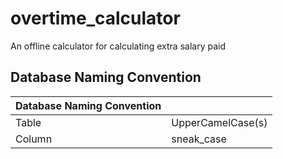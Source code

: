 # overtime_calculator
An offline calculator for calculating extra salary paid

## Database Naming Convention

|Database Naming Convention||
|:-----------|:-------------|
|Table    |UpperCamelCase(s)|
|Column    |sneak_case      |
